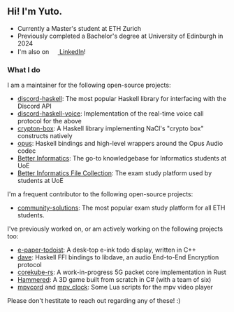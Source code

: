## Hi! I'm Yuto.

- Currently a Master's student at ETH Zurich
- Previously completed a Bachelor's degree at University of Edinburgh in 2024
- I'm also on <a href="https://www.linkedin.com/in/yuto-takano/"><img src="https://www.linkedin.com/favicon.ico" style="width:1rem" /> LinkedIn</a>!

### What I do

I am a maintainer for the following open-source projects:
- [discord-haskell](https://github.com/discord-haskell/discord-haskell): The most popular Haskell library for interfacing with the Discord API
- [discord-haskell-voice](https://github.com/yutotakano/discord-haskell-voice): Implementation of the real-time voice call protocol for the above
- [crypton-box](https://hackage.haskell.org/package/crypton-box): A Haskell library implementing NaCl's "crypto box" constructs natively
- [opus](https://hackage.haskell.org/package/opus): Haskell bindings and high-level wrappers around the Opus Audio codec
- [Better Informatics](https://github.com/compsoc-edinburgh/betterinformatics): The go-to knowledgebase for Informatics students at UoE
- [Better Informatics File Collection](https://github.com/compsoc-edinburgh/betterinformatics-files): The exam study platform used by students at UoE

I'm a frequent contributor to the following open-source projects:
- [community-solutions](https://gitlab.ethz.ch/vseth/sip-com-apps/community-solutions): The most popular exam study platform for all ETH students.

I've previously worked on, or am actively working on the following projects too:
- [e-paper-todoist](https://github.com/yutotakano/e-paper-todoist): A desk-top e-ink todo display, written in C++
- [dave](https://github.com/yutotakano/dave): Haskell FFI bindings to libdave, an audio End-to-End Encryption protocol 
- [corekube-rs](https://github.com/yutotakano/corekube-rs): A work-in-progress 5G packet core implementation in Rust
- [Hammered](https://github.com/HammeredGame/Hammered): A 3D game built from scratch in C# (with a team of six)
- [mpvcord](https://github.com/yutotakano/mpvcord) and [mpv_clock](https://github.com/yutotakano/mpv_clock): Some Lua scripts for the mpv video player

Please don't hestitate to reach out regarding any of these! :)
